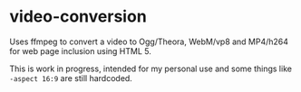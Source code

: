 video-conversion
================

Uses ffmpeg to convert a video to Ogg/Theora, WebM/vp8 and MP4/h264 for web page inclusion using HTML 5.

This is work in progress, intended for my personal use and some things like `-aspect 16:9` are still hardcoded.
